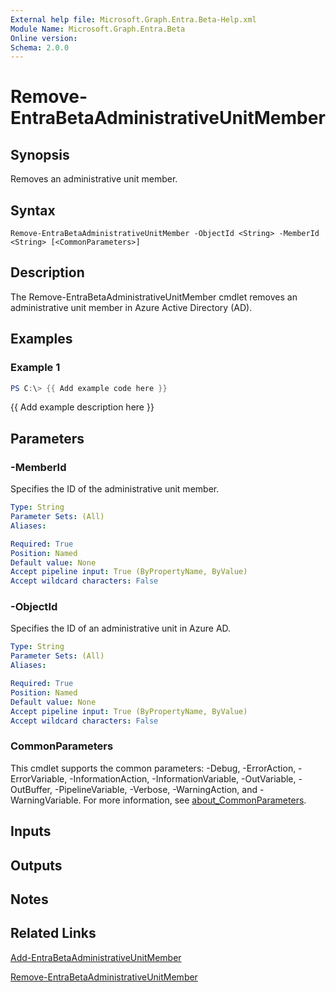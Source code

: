 ```yaml
---
External help file: Microsoft.Graph.Entra.Beta-Help.xml
Module Name: Microsoft.Graph.Entra.Beta
Online version:
Schema: 2.0.0
---
```


# Remove-EntraBetaAdministrativeUnitMember

## Synopsis
Removes an administrative unit member.

## Syntax

```
Remove-EntraBetaAdministrativeUnitMember -ObjectId <String> -MemberId <String> [<CommonParameters>]
```

## Description
The Remove-EntraBetaAdministrativeUnitMember cmdlet removes an administrative unit member in Azure Active Directory (AD).

## Examples

### Example 1
```powershell
PS C:\> {{ Add example code here }}
```

{{ Add example description here }}

## Parameters


### -MemberId
Specifies the ID of the administrative unit member.

```yaml
Type: String
Parameter Sets: (All)
Aliases:

Required: True
Position: Named
Default value: None
Accept pipeline input: True (ByPropertyName, ByValue)
Accept wildcard characters: False
```

### -ObjectId
Specifies the ID of an administrative unit in Azure AD.

```yaml
Type: String
Parameter Sets: (All)
Aliases:

Required: True
Position: Named
Default value: None
Accept pipeline input: True (ByPropertyName, ByValue)
Accept wildcard characters: False
```

### CommonParameters
This cmdlet supports the common parameters: -Debug, -ErrorAction, -ErrorVariable, -InformationAction, -InformationVariable, -OutVariable, -OutBuffer, -PipelineVariable, -Verbose, -WarningAction, and -WarningVariable. For more information, see [about_CommonParameters](https://go.microsoft.com/fwlink/?LinkID=113216).

## Inputs

## Outputs

## Notes

## Related Links

[Add-EntraBetaAdministrativeUnitMember]()

[Remove-EntraBetaAdministrativeUnitMember]()

